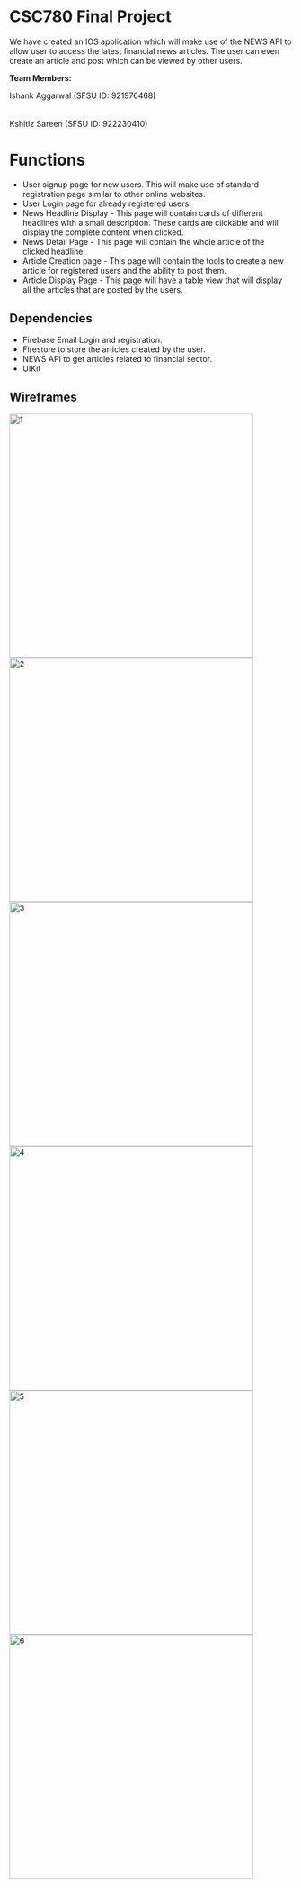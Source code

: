 # CSC780 Final Project

We have created an IOS application which will make use of the NEWS API to allow user to access the latest financial news articles. The user can even create an article and post which can be viewed by other users.

**Team Members:**

Ishank Aggarwal (SFSU ID: 921976468) 
######
Kshitiz Sareen (SFSU ID: 922230410)


# Functions

- User signup page for new users. This will make use of standard registration page similar to other online websites.
- User Login page for already registered users.
- News Headline Display - This page will contain cards of different headlines with a small description. These cards are clickable and will display the complete content when clicked.
- News Detail Page - This page will contain the whole article of the clicked headline.
- Article Creation page -  This page will contain the tools to create a new article for registered users and the ability to post them.
- Article Display Page - This page will have a table view that will display all the articles that are posted by the users.

## Dependencies

- Firebase Email Login and registration.
- Firestore to store the articles created by the user.
- NEWS API to get articles related to financial sector.
- UIKit

## Wireframes

<img width="434" alt="1" src="https://github.com/KshitizSareen/CSC780/blob/main/Wireframes/1.png?raw=true">
<img width="434" alt="2" src="https://github.com/KshitizSareen/CSC780/blob/main/Wireframes/2.png?raw=true">
<img width="434" alt="3" src="https://github.com/KshitizSareen/CSC780/blob/main/Wireframes/3.png?raw=true">
<img width="434" alt="4" src="https://github.com/KshitizSareen/CSC780/blob/main/Wireframes/4.png?raw=true">
<img width="434" alt="5" src="https://github.com/KshitizSareen/CSC780/blob/main/Wireframes/5.png?raw=true">
<img width="434" alt="6" src="https://github.com/KshitizSareen/CSC780/blob/main/Wireframes/6.png?raw=true">
